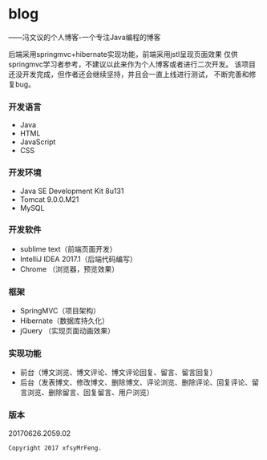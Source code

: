 # **blog**
——冯文议的个人博客-一个专注Java编程的博客

后端采用springmvc+hibernate实现功能，前端采用jstl呈现页面效果
仅供springmvc学习者参考，不建议以此来作为个人博客或者进行二次开发。
该项目还没开发完成，但作者还会继续坚持，并且会一直上线进行测试，
不断完善和修复bug。

### 开发语言
* Java
* HTML
* JavaScript
* CSS
###  开发环境
* Java SE Development Kit 8u131
* Tomcat 9.0.0.M21
* MySQL
### 开发软件
* sublime text（前端页面开发）
* IntelliJ IDEA 2017.1（后端代码编写）
* Chrome （浏览器，预览效果）
### 框架
* SpringMVC（项目架构）
* Hibernate（数据库持久化）
* jQuery （实现页面动画效果）
### 实现功能
* 前台（博文浏览、博文评论、博文评论回复、留言、留言回复）
* 后台（发表博文、修改博文、删除博文、评论浏览、删除评论、回复评论、留言浏览、删除留言、回复留言、用户浏览）


### 版本

20170626.2059.02
```
Copyright 2017 xfsyMrFeng.
```
